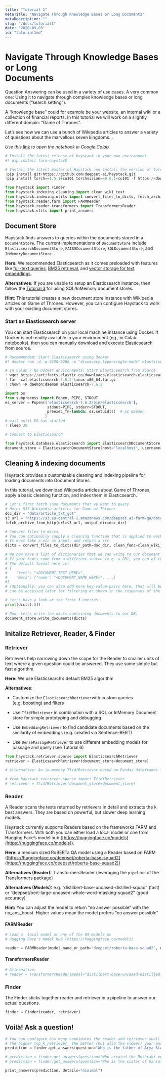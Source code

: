 ```yaml
---
title: "Tutorial 1"
metaTitle: "Navigate Through Knowledge Bases or Long Documents"
metaDescription: ""
slug: "/docs/tutorial1"
date: "2020-09-03"
id: "tutorial1md"
---
```




# Navigate Through Knowledge Bases or Long<br/>Documents

Question Answering can be used in a variety of use cases. A very common
one: Using it to navigate through complex knowledge bases or long
documents (“search setting”).

A “knowledge base” could for example be your website, an internal wiki
or a collection of financial reports. In this tutorial we will work on a
slightly different domain: “Game of Thrones”.

Let’s see how we can use a bunch of Wikipedia articles to answer a
variety of questions about the marvellous seven kingdoms…

*Use this*
[link](https://colab.research.google.com/github/deepset-ai/haystack/blob/master/tutorials/Tutorial1_Basic_QA_Pipeline.ipynb)
*to open the notebook in Google Colab.*

```python
# Install the latest release of Haystack in your own environment
#! pip install farm-haystack

# Install the latest master of Haystack and install the version of torch that works with the colab GPUs
!pip install git+https://github.com/deepset-ai/haystack.git
!pip install torch==1.5.1+cu101 torchvision==0.6.1+cu101 -f https://download.pytorch.org/whl/torch_stable.html
```

```python
from haystack import Finder
from haystack.indexing.cleaning import clean_wiki_text
from haystack.indexing.utils import convert_files_to_dicts, fetch_archive_from_http
from haystack.reader.farm import FARMReader
from haystack.reader.transformers import TransformersReader
from haystack.utils import print_answers
```

## Document Store

Haystack finds answers to queries within the documents stored in a
`DocumentStore`. The current implementations of `DocumentStore`
include `ElasticsearchDocumentStore`, `FAISSDocumentStore`,
`SQLDocumentStore`, and `InMemoryDocumentStore`.

**Here:** We recommended Elasticsearch as it comes preloaded with
features like [full-text
queries](https://www.elastic.co/guide/en/elasticsearch/reference/current/full-text-queries.html),
[BM25
retrieval](https://www.elastic.co/elasticon/conf/2016/sf/improved-text-scoring-with-bm25),
and [vector storage for text
embeddings](https://www.elastic.co/guide/en/elasticsearch/reference/7.6/dense-vector.html).

**Alternatives:** If you are unable to setup an Elasticsearch instance,
then follow the [Tutorial
3](https://github.com/deepset-ai/haystack/blob/master/tutorials/Tutorial3_Basic_QA_Pipeline_without_Elasticsearch.ipynb)
for using SQL/InMemory document stores.

**Hint**: This tutorial creates a new document store instance with
Wikipedia articles on Game of Thrones. However, you can configure
Haystack to work with your existing document stores.

### Start an Elasticsearch server

You can start Elasticsearch on your local machine instance using Docker.
If Docker is not readily available in your environment (eg., in Colab
notebooks), then you can manually download and execute Elasticsearch
from source.

```python
# Recommended: Start Elasticsearch using Docker
#! docker run -d -p 9200:9200 -e "discovery.type=single-node" elasticsearch:7.6.2
```

```python
# In Colab / No Docker environments: Start Elasticsearch from source
! wget https://artifacts.elastic.co/downloads/elasticsearch/elasticsearch-7.6.2-linux-x86_64.tar.gz -q
! tar -xzf elasticsearch-7.6.2-linux-x86_64.tar.gz
! chown -R daemon:daemon elasticsearch-7.6.2

import os
from subprocess import Popen, PIPE, STDOUT
es_server = Popen(['elasticsearch-7.6.2/bin/elasticsearch'],
                   stdout=PIPE, stderr=STDOUT,
                   preexec_fn=lambda: os.setuid(1)  # as daemon
                  )
# wait until ES has started
! sleep 30
```

```python
# Connect to Elasticsearch

from haystack.database.elasticsearch import ElasticsearchDocumentStore
document_store = ElasticsearchDocumentStore(host="localhost", username="", password="", index="document")
```

## Cleaning & indexing documents

Haystack provides a customizable cleaning and indexing pipeline for
loading documents into Document Stores.

In this tutorial, we download Wikipedia articles about Game of Thrones,
apply a basic cleaning function, and index them in Elasticsearch.

```python
# Let's first fetch some documents that we want to query
# Here: 517 Wikipedia articles for Game of Thrones
doc_dir = "data/article_txt_got"
s3_url = "https://s3.eu-central-1.amazonaws.com/deepset.ai-farm-qa/datasets/documents/wiki_gameofthrones_txt.zip"
fetch_archive_from_http(url=s3_url, output_dir=doc_dir)

# Convert files to dicts
# You can optionally supply a cleaning function that is applied to each doc (e.g. to remove footers)
# It must take a str as input, and return a str.
dicts = convert_files_to_dicts(dir_path=doc_dir, clean_func=clean_wiki_text, split_paragraphs=True)

# We now have a list of dictionaries that we can write to our document store.
# If your texts come from a different source (e.g. a DB), you can of course skip convert_files_to_dicts() and create the dictionaries yourself.
# The default format here is:
# {
#    'text': "<DOCUMENT_TEXT_HERE>",
#    'meta': {'name': "<DOCUMENT_NAME_HERE>", ...}
#}
# (Optionally: you can also add more key-value-pairs here, that will be indexed as fields in Elasticsearch and
# can be accessed later for filtering or shown in the responses of the Finder)

# Let's have a look at the first 3 entries:
print(dicts[:3])

# Now, let's write the dicts containing documents to our DB.
document_store.write_documents(dicts)
```

## Initalize Retriever, Reader, & Finder

### Retriever

Retrievers help narrowing down the scope for the Reader to smaller units
of text where a given question could be answered. They use some simple
but fast algorithm.

**Here:** We use Elasticsearch’s default BM25 algorithm

**Alternatives:**


* Customize the `ElasticsearchRetriever`with custom queries
(e.g. boosting) and filters


* Use `TfidfRetriever` in combination with a SQL or InMemory Document
store for simple prototyping and debugging


* Use `EmbeddingRetriever` to find candidate documents based on the
similarity of embeddings (e.g. created via Sentence-BERT)


* Use `DensePassageRetriever` to use different embedding models for
passage and query (see Tutorial 6)

```python
from haystack.retriever.sparse import ElasticsearchRetriever
retriever = ElasticsearchRetriever(document_store=document_store)
```

```python
# Alternative: An in-memory TfidfRetriever based on Pandas dataframes for building quick-prototypes with SQLite document store.

# from haystack.retriever.sparse import TfidfRetriever
# retriever = TfidfRetriever(document_store=document_store)
```

### Reader

A Reader scans the texts returned by retrievers in detail and extracts
the k best answers. They are based on powerful, but slower deep learning
models.

Haystack currently supports Readers based on the frameworks FARM and
Transformers. With both you can either load a local model or one from
Hugging Face’s model hub ([https://huggingface.co/models](https://huggingface.co/models)).

**Here:** a medium sized RoBERTa QA model using a Reader based on FARM
([https://huggingface.co/deepset/roberta-base-squad2](https://huggingface.co/deepset/roberta-base-squad2))

**Alternatives (Reader):** TransformersReader (leveraging the
`pipeline` of the Transformers package)

**Alternatives (Models):**
e.g. “distilbert-base-uncased-distilled-squad” (fast) or
“deepset/bert-large-uncased-whole-word-masking-squad2” (good accuracy)

**Hint:** You can adjust the model to return “no answer possible” with
the no_ans_boost. Higher values mean the model prefers “no answer
possible”

#### FARMReader

```python
# Load a  local model or any of the QA models on
# Hugging Face's model hub (https://huggingface.co/models)

reader = FARMReader(model_name_or_path="deepset/roberta-base-squad2", use_gpu=False)
```

#### TransformersReader

```python
# Alternative:
# reader = TransformersReader(model="distilbert-base-uncased-distilled-squad", tokenizer="distilbert-base-uncased", use_gpu=-1)
```

### Finder

The Finder sticks together reader and retriever in a pipeline to answer
our actual questions.

```python
finder = Finder(reader, retriever)
```

## Voilà! Ask a question!

```python
# You can configure how many candidates the reader and retriever shall return
# The higher top_k_retriever, the better (but also the slower) your answers.
prediction = finder.get_answers(question="Who is the father of Arya Stark?", top_k_retriever=10, top_k_reader=5)
```

```python
# prediction = finder.get_answers(question="Who created the Dothraki vocabulary?", top_k_reader=5)
# prediction = finder.get_answers(question="Who is the sister of Sansa?", top_k_reader=5)
```

```python
print_answers(prediction, details="minimal")
```
